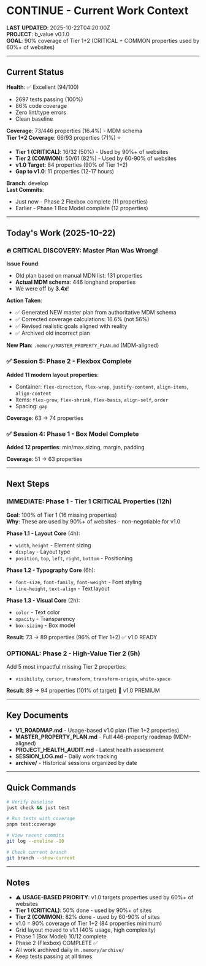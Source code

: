 # CONTINUE - Current Work Context

**LAST UPDATED**: 2025-10-22T04:20:00Z  
**PROJECT**: b_value v0.1.0  
**GOAL**: 90% coverage of Tier 1+2 (CRITICAL + COMMON properties used by 60%+ of websites)

---

## Current Status

**Health**: ✅ Excellent (94/100)
- 2697 tests passing (100%)
- 86% code coverage
- Zero lint/type errors
- Clean baseline

**Coverage**: 73/446 properties (16.4%) - MDM schema  
**Tier 1+2 Coverage**: 66/93 properties (71%) ⭐  
- **Tier 1 (CRITICAL)**: 16/32 (50%) - Used by 90%+ of websites
- **Tier 2 (COMMON)**: 50/61 (82%) - Used by 60-90% of websites
- **v1.0 Target**: 84 properties (90% of Tier 1+2)
- **Gap to v1.0**: 11 properties (12-17 hours)

**Branch**: develop  
**Last Commits**: 
- Just now - Phase 2 Flexbox complete (11 properties)
- Earlier - Phase 1 Box Model complete (12 properties)

---

## Today's Work (2025-10-22)

### 🔥 CRITICAL DISCOVERY: Master Plan Was Wrong!

**Issue Found**:
- Old plan based on manual MDN list: 131 properties
- **Actual MDM schema**: 446 longhand properties  
- We were off by **3.4x**!

**Action Taken**:
- ✅ Generated NEW master plan from authoritative MDM schema
- ✅ Corrected coverage calculations: 16.6% (not 56%)
- ✅ Revised realistic goals aligned with reality
- ✅ Archived old incorrect plan

**New Plan**: `.memory/MASTER_PROPERTY_PLAN.md` (MDM-aligned)

### ✅ Session 5: Phase 2 - Flexbox Complete
**Added 11 modern layout properties**:
- Container: `flex-direction`, `flex-wrap`, `justify-content`, `align-items`, `align-content`
- Items: `flex-grow`, `flex-shrink`, `flex-basis`, `align-self`, `order`
- Spacing: `gap`

**Coverage**: 63 → 74 properties

### ✅ Session 4: Phase 1 - Box Model Complete
**Added 12 properties**: min/max sizing, margin, padding

**Coverage**: 51 → 63 properties

---

## Next Steps

### IMMEDIATE: Phase 1 - Tier 1 CRITICAL Properties (12h)

**Goal**: 100% of Tier 1 (16 missing properties)  
**Why**: These are used by 90%+ of websites - non-negotiable for v1.0

**Phase 1.1 - Layout Core** (4h):
- `width`, `height` - Element sizing
- `display` - Layout type
- `position`, `top`, `left`, `right`, `bottom` - Positioning

**Phase 1.2 - Typography Core** (6h):
- `font-size`, `font-family`, `font-weight` - Font styling
- `line-height`, `text-align` - Text layout

**Phase 1.3 - Visual Core** (2h):
- `color` - Text color
- `opacity` - Transparency
- `box-sizing` - Box model

**Result**: 73 → 89 properties (96% of Tier 1+2) ✅ v1.0 READY

### OPTIONAL: Phase 2 - High-Value Tier 2 (5h)

Add 5 most impactful missing Tier 2 properties:
- `visibility`, `cursor`, `transform`, `transform-origin`, `white-space`

**Result**: 89 → 94 properties (101% of target) 🎉 v1.0 PREMIUM

---

## Key Documents

- **V1_ROADMAP.md** - Usage-based v1.0 plan (Tier 1+2 properties)
- **MASTER_PROPERTY_PLAN.md** - Full 446-property roadmap (MDM-aligned)
- **PROJECT_HEALTH_AUDIT.md** - Latest health assessment
- **SESSION_LOG.md** - Daily work tracking
- **archive/** - Historical sessions organized by date

---

## Quick Commands

```bash
# Verify baseline
just check && just test

# Run tests with coverage
pnpm test:coverage

# View recent commits
git log --oneline -10

# Check current branch
git branch --show-current
```

---

## Notes

- ⚠️ **USAGE-BASED PRIORITY**: v1.0 targets properties used by 60%+ of websites
- **Tier 1 (CRITICAL)**: 50% done - used by 90%+ of sites
- **Tier 2 (COMMON)**: 82% done - used by 60-90% of sites
- v1.0 = 90% coverage of Tier 1+2 (84 properties minimum)
- Grid layout moved to v1.1 (40% usage, high complexity)
- Phase 1 (Box Model) 10/12 complete
- Phase 2 (Flexbox) COMPLETE ✅
- All work archived daily in `.memory/archive/`
- Keep tests passing at all times
